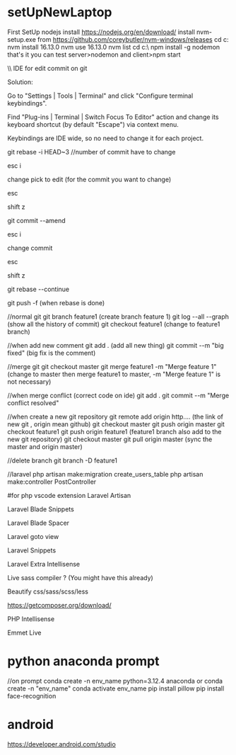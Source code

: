 # setUpNewLaptop
First
SetUp nodejs
install https://nodejs.org/en/download/
install nvm-setup.exe from https://github.com/coreybutler/nvm-windows/releases
cd c:\
nvm install 16.13.0
nvm use 16.13.0
nvm list
cd c:\ 
npm install -g nodemon
that's it
you can test server>nodemon and client>npm start



\\\ IDE for edit commit on git

Solution:

Go to "Settings | Tools | Terminal" and click "Configure terminal keybindings".

Find "Plug-ins | Terminal | Switch Focus To Editor" action and change its keyboard shortcut (by default "Escape") via context menu.

Keybindings are IDE wide, so no need to change it for each project.

 git rebase -i HEAD~3 //number of commit have to change
 
 
 esc i 
 
 change pick to edit (for the commit you want to change)
 
 esc
 
 shift z
 
 git commit --amend   
 
 esc i 
 
 change commit
 
 esc
 
 shift z
 
 git rebase --continue
 
 git push -f (when rebase is done) 
  

 //normal git
git branch feature1 (create branch feature 1)
git log --all --graph (show all the history of commit)
git checkout feature1 (change to feature1 branch)

//when add new comment
git add .   (add all new thing)
git commit --m "big fixed" (big fix is the comment)

//merge git 
git checkout master
git merge feature1 -m "Merge feature 1" (change to master then merge feature1 to master, -m "Merge feature 1" is not necessary)

//when merge conflict
(correct code on ide)
git add .
git commit --m "Merge conflict resolved"

//when create a new git repository
git remote add origin http.... (the link of new git , origin mean github)
git checkout master
git push origin master
git checkout feature1
git push origin feature1  (feature1 branch also add to the new git repository)
git checkout master
git pull origin master (sync the master and origin master)

//delete branch
git branch -D feature1




//laravel
php artisan make:migration create_users_table
php artisan make:controller PostController









#for php vscode extension
Laravel Artisan

Laravel Blade Snippets

Laravel Blade Spacer

Laravel goto view

Laravel Snippets

Laravel Extra Intellisense

Live sass compiler ? (You might have this already)

Beautify css/sass/scss/less

https://getcomposer.org/download/

PHP Intellisense

Emmet Live


# python anaconda prompt
//on prompt
conda create -n env_name python=3.12.4 anaconda or conda create -n "env_name"
conda activate env_name
pip install pillow
pip install face-recognition 

# android
https://developer.android.com/studio


